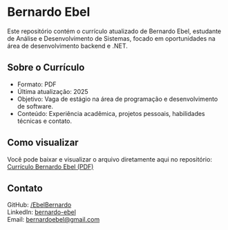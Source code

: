 # Bernardo Ebel
Este repositório contém o currículo atualizado de Bernardo Ebel, estudante de Análise e Desenvolvimento de Sistemas, focado em oportunidades na área de desenvolvimento backend e .NET.

## Sobre o Currículo
- Formato: PDF
- Última atualização: 2025
- Objetivo: Vaga de estágio na área de programação e desenvolvimento de software.
- Conteúdo: Experiência acadêmica, projetos pessoais, habilidades técnicas e contato.

## Como visualizar
Você pode baixar e visualizar o arquivo diretamente aqui no repositório: <br>
[Currículo Bernardo Ebel (PDF)](Currículo.pdf)

## Contato 
GitHub: [/EbelBernardo](https://github.com/EbelBernardo) <br>
LinkedIn: [bernardo-ebel](https://www.linkedin.com/in/bernardo-ebel-743831303/) <br>
Email: bernardoebel@gmail.com
